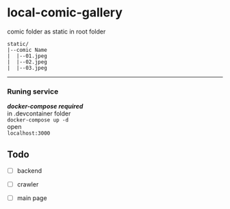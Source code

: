 # local-comic-gallery
comic folder as static in root folder
```
static/
|--comic Name
|  |--01.jpeg
|  |--02.jpeg
|  |--03.jpeg
```
---
### Runing service 
***docker-compose required*** \
in .devcontainer folder \
`docker-compose up -d` \
open \
`localhost:3000`

## Todo
- [ ] backend
- [ ] crawler
- [ ] main page

